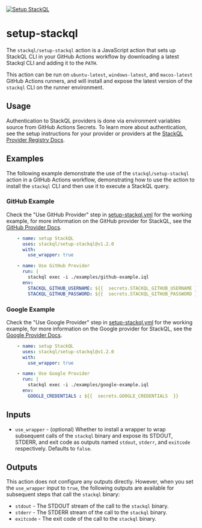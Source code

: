 [![Setup StackQL](https://github.com/stackql/setup-stackql/actions/workflows/setup-stackql.yml/badge.svg)](https://github.com/stackql/setup-stackql/actions/workflows/setup-stackql.yml)  

# setup-stackql

The `stackql/setup-stackql` action is a JavaScript action that sets up StackQL CLI in your GitHub Actions workflow by downloading a latest Stackql CLI and adding it to the `PATH`.

This action can be run on `ubuntu-latest`, `windows-latest`, and `macos-latest` GitHub Actions runners, and will install and expose the latest version of the `stackql` CLI on the runner environment.  

## Usage
Authentication to StackQL providers is done via environment variables source from GitHub Actions Secrets.  To learn more about authentication, see the setup instructions for your provider or providers at the [StackQL Provider Registry Docs](https://stackql.io/registry).

## Examples
The following example demonstrate the use of the `stackql/setup-stackql` action in a GitHub Actions workflow, demonstrating how to use the action to install the `stackql` CLI and then use it to execute a StackQL query.

### GitHub Example
Check the "Use GitHub Provider" step in [setup-stackql.yml](.github/workflows/setup-stackql.yml) for the working example, for more information on the GitHub provider for StackQL, see the [GitHub Provider Docs](https://registry.stackql.io/github).

```yaml
    - name: setup StackQL
      uses: stackql/setup-stackql@v1.2.0
      with:
        use_wrapper: true

    - name: Use GitHub Provider
      run: |
        stackql exec -i ./examples/github-example.iql
      env: 
        STACKQL_GITHUB_USERNAME: ${{  secrets.STACKQL_GITHUB_USERNAME }}
        STACKQL_GITHUB_PASSWORD: ${{  secrets.STACKQL_GITHUB_PASSWORD }}
```

### Google Example
Check the "Use Google Provider" step in [setup-stackql.yml](.github/workflows/setup-stackql.yml) for the working example, for more information on the Google provider for StackQL, see the [Google Provider Docs](https://registry.stackql.io/google).

```yaml
    - name: setup StackQL
      uses: stackql/setup-stackql@v1.2.0
      with:
        use_wrapper: true

    - name: Use Google Provider
      run: | 
        stackql exec -i ./examples/google-example.iql
      env: 
        GOOGLE_CREDENTIALS : ${{  secrets.GOOGLE_CREDENTIALS  }}
```

## Inputs
- `use_wrapper` - (optional) Whether to install a wrapper to wrap subsequent calls of
   the `stackql` binary and expose its STDOUT, STDERR, and exit code as outputs
   named `stdout`, `stderr`, and `exitcode` respectively. Defaults to `false`.

## Outputs
This action does not configure any outputs directly. However, when you set the `use_wrapper` input
to `true`, the following outputs are available for subsequent steps that call the `stackql` binary:

- `stdout` - The STDOUT stream of the call to the `stackql` binary.
- `stderr` - The STDERR stream of the call to the `stackql` binary.
- `exitcode` - The exit code of the call to the `stackql` binary.
